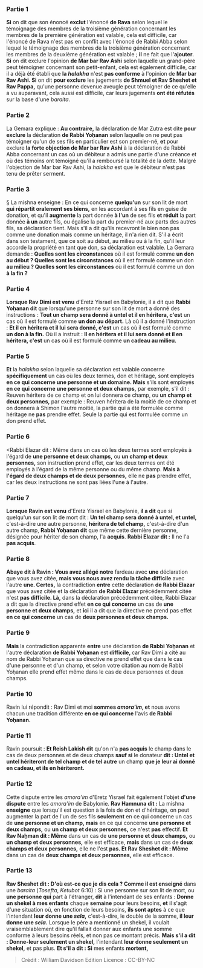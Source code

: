 
### Partie 1
<b>Si</b> on dit que son énoncé <b>exclut</b> l'énoncé <b>de Rava</b> selon lequel le témoignage des membres de la troisième génération concernant les membres de la première génération est valable, cela est difficile, car l'énoncé de Rava n'est pas en conflit avec l'énoncé de Rabbi Abba selon lequel le témoignage des membres de la troisième génération concernant les membres de la deuxième génération est valable ; <b>il</b> ne fait que l'<b>ajouter</b>. <b>Si</b> on dit exclure l'opinion <b>de Mar bar Rav Ashi</b> selon laquelle un grand-père peut témoigner concernant son petit-enfant, cela est également difficile, car il a déjà été établi que <b>la <i>halakha</i></b> n'est <b>pas conforme</b> à l'opinion de <b>Mar bar Rav Ashi. Si</b> on dit <b>pour exclure</b> les jugements <b>de Shmuel et Rav Sheshet et Rav Pappa,</b> qu'une personne devenue aveugle peut témoigner de ce qu'elle a vu auparavant, cela aussi est difficile, car leurs jugements <b>ont été réfutés</b> sur la base d'une <i>baraita</i>.

### Partie 2
La Gemara explique : <b>Au contraire,</b> la déclaration de Mar Zutra est dite <b>pour exclure</b> la déclaration <b>de Rabbi Yoḥanan</b> selon laquelle on ne peut pas témoigner qu'un de ses fils en particulier est son premier-né, <b>et</b> pour exclure <b>la forte objection de Mar bar Rav Ashi</b> à la déclaration de Rabbi Abba concernant un cas où un débiteur a admis une partie d'une créance et où des témoins ont témoigné qu'il a remboursé la totalité de la dette. Malgré l'objection de Mar bar Rav Ashi, la <i>halakha</i> est que le débiteur n'est pas tenu de prêter serment.

### Partie 3
§ La mishna enseigne : En ce qui concerne <b>quelqu'un</b> sur son lit de mort <b>qui répartit oralement ses biens,</b> en les accordant à ses fils en guise de donation, et qu'il <b>augmente</b> la part donnée <b>à l'un</b> de ses fils <b>et réduit</b> la part donnée <b>à un</b> autre fils, ou égalise la part du premier-né aux parts des autres fils, sa déclaration tient. Mais s'il a dit qu'ils recevront le bien non pas comme une donation mais comme un héritage, il n'a rien dit. S'il a écrit dans son testament, que ce soit au début, au milieu ou à la fin, qu'il leur accorde la propriété en tant que don, sa déclaration est valable. La Gemara demande : <b>Quelles sont les circonstances</b> où il est formulé comme <b>un don au début ? Quelles sont les circonstances</b> où il est formulé comme un don <b>au milieu ? Quelles sont les circonstances</b> où il est formulé comme un don <b>à la fin ?</b>

### Partie 4
<b>Lorsque Rav Dimi est venu</b> d'Eretz Yisrael en Babylonie, il a dit que <b>Rabbi Yoḥanan dit</b> que lorsqu'une personne sur son lit de mort a donné des instructions : <b>Tout un champ sera donné à untel et il en héritera, c'est</b> un cas où il est formulé comme <b>un don au départ.</b> Là où il a donné l'instruction : <b>Et il en héritera et il lui sera donné, c'est</b> un cas où il est formulé comme <b>un don à la fin.</b> Où il a instruit : <b>Il en héritera et il lui sera donné et il en héritera, c'est</b> un cas où il est formulé comme <b>un cadeau au milieu.</b>

### Partie 5
<b>Et</b> la <i>halakha</i> selon laquelle sa déclaration est valable concerne <b>spécifiquement</b> un cas où les deux termes, don et héritage, sont employés <b>en ce qui concerne une personne et un domaine. Mais</b> s'ils sont employés <b>en ce qui concerne une personne et deux champs,</b> par exemple, s'il dit : Reuven héritera de ce champ et on lui donnera ce champ, ou <b>un champ et deux personnes,</b> par exemple : Reuven héritera de la moitié de ce champ et on donnera à Shimon l'autre moitié, la partie qui a été formulée comme héritage ne <b>pas</b> prendre effet. Seule la partie qui est formulée comme un don prend effet.

### Partie 6
<Rabbi Elazar dit : Même</b> dans un cas où les deux termes sont employés à l'égard de <b>une personne et deux champs,</b> ou <b>un champ et deux personnes,</b> son instruction prend effet, car les deux termes ont été employés à l'égard de la même personne ou du même champ. <b>Mais à l'égard de deux champs et de deux personnes,</b> elle ne <b>pas</b> prendre effet, car les deux instructions ne sont pas liées l'une à l'autre.

### Partie 7
<b>Lorsque Ravin est venu</b> d'Eretz Yisrael en Babylonie, <b>il a dit</b> que si quelqu'un sur son lit de mort dit : <b>Un tel champ sera donné à untel, et untel,</b> c'est-à-dire une autre personne, <b>héritera de tel champ,</b> c'est-à-dire d'un autre champ, <b>Rabbi Yoḥanan dit</b> que même cette dernière personne, désignée pour hériter de son champ, l'a <b>acquis</b>. <b>Rabbi Elazar dit :</b> Il ne l'a <b>pas acquis</b>.

### Partie 8
<b>Abaye dit à Ravin : Vous avez allégé notre</b> fardeau avec <b>une</b> déclaration que vous avez citée, <b>mais vous nous avez rendu la tâche difficile</b> avec l'autre <b>une. Certes,</b> la contradiction <b>entre</b> cette déclaration <b>de Rabbi Elazar</b> que vous avez citée et la déclaration <b>de Rabbi Elazar</b> précédemment citée n'est <b>pas difficile. Là,</b> dans la déclaration précédemment citée, Rabbi Elazar a dit que la directive prend effet <b>en ce qui concerne</b> un cas de <b>une personne et deux champs,</b> et <b>ici</b> il a dit que la directive ne prend pas effet <b>en ce qui concerne</b> un cas de <b>deux personnes et deux champs.</b>

### Partie 9
<b>Mais</b> la contradiction apparente <b>entre</b> une déclaration <b>de Rabbi Yoḥanan</b> et l'autre déclaration <b>de Rabbi Yoḥanan</b> est <b>difficile, </b> car Rav Dimi a cité au nom de Rabbi Yoḥanan que sa directive ne prend effet que dans le cas d'une personne et d'un champ, et selon votre citation au nom de Rabbi Yoḥanan elle prend effet même dans le cas de deux personnes et deux champs.

### Partie 10
Ravin lui répondit : Rav Dimi et moi <b>sommes <i>amora'im</i>, et</b> nous avons chacun une tradition différente <b>en ce qui concerne</b> l'avis <b>de Rabbi Yoḥanan.</b>

### Partie 11
Ravin poursuit : <b>Et Reish Lakish dit</b> qu'on n'a <b>pas acquis</b> le champ dans le cas de deux personnes et de deux champs <b>sauf si</b> le donateur <b>dit : Untel et untel hériteront de tel champ et de tel autre</b> un champ <b>que je leur ai donné en cadeau, et ils en hériteront.</b>

### Partie 12
Cette dispute entre les <i>amora'im</i> d'Eretz Yisrael fait également l'objet <b>d'une dispute</b> entre les <i>amora'im</i> de Babylonie. <b>Rav Hamnuna dit :</b> La mishna <b>enseigne</b> que lorsqu'il est question à la fois de don et d'héritage, on peut augmenter la part de l'un de ses fils <b>seulement</b> en ce qui concerne un cas de <b>une personne et un champ, mais</b> en ce qui concerne <b>une personne et deux champs,</b> ou <b>un champ et deux personnes,</b> ce n'est <b>pas</b> effectif. <b>Et Rav Naḥman dit : Même</b> dans un cas de <b>une personne et deux champs,</b> ou <b>un champ et deux personnes,</b> elle est efficace, <b>mais</b> dans un cas de <b>deux champs et deux personnes,</b> elle ne l'est <b>pas. Et Rav Sheshet dit : Même</b> dans un cas de <b>deux champs et deux personnes,</b> elle est efficace.

### Partie 13
<b>Rav Sheshet dit : D'où est-ce que je dis cela ? Comme il est enseigné</b> dans une <i>baraita</i> (<i>Tosefta</i>, <i>Ketubot</i> 6:10) : Si une personne sur son lit de mort, ou <b>une personne qui</b> part à l'étranger, <b>dit</b> à l'intendant de ses enfants : <b>Donne un shekel à mes enfants</b> chaque <b>semaine</b> pour leurs besoins, <b>et</b> il s'agit d'une situation où, en fonction de leurs besoins, <b>ils sont aptes</b> à ce que l'intendant <b>leur donne une <i>sela</i>,</b> c'est-à-dire, le double de la somme, <b>il leur donne une <i>sela</i>.</b> Lorsque le père a mentionné un shekel, il voulait vraisemblablement dire qu'il fallait donner aux enfants une somme conforme à leurs besoins réels, et non pas ce montant précis. <b>Mais s'il a dit : Donne-leur seulement un shekel,</b> l'intendant <b>leur donne seulement un shekel,</b> et pas plus. <b>Et s'il a dit : Si</b> mes enfants <b>mortent,</b>

>Crédit : William Davidson Edition
>Licence : CC-BY-NC